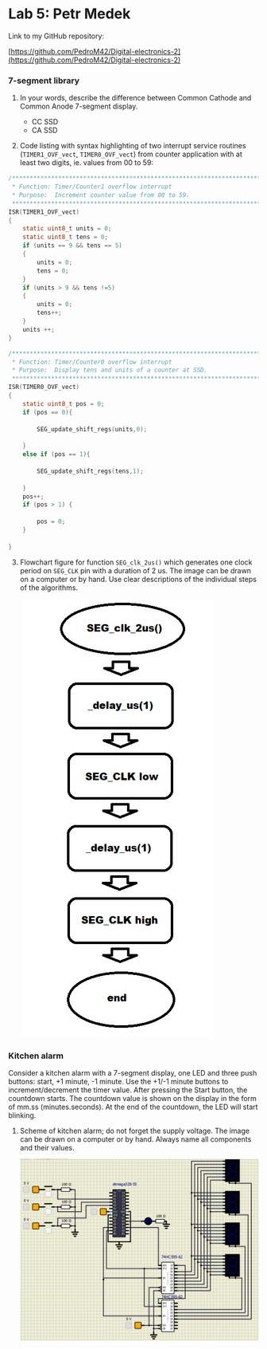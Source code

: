 # Lab 5: Petr Medek

Link to my GitHub repository:

[https://github.com/PedroM42/Digital-electronics-2](https://github.com/PedroM42/Digital-electronics-2)


### 7-segment library

1. In your words, describe the difference between Common Cathode and Common Anode 7-segment display.
   * CC SSD
   * CA SSD

2. Code listing with syntax highlighting of two interrupt service routines (`TIMER1_OVF_vect`, `TIMER0_OVF_vect`) from counter application with at least two digits, ie. values from 00 to 59:

```c
/**********************************************************************
 * Function: Timer/Counter1 overflow interrupt
 * Purpose:  Increment counter value from 00 to 59.
 **********************************************************************/
ISR(TIMER1_OVF_vect)
{
    static uint8_t units = 0;
    static uint8_t tens = 0;
    if (units == 9 && tens == 5)
    {
	    units = 0;
	    tens = 0;
    }
    if (units > 9 && tens !=5)
    {
	    units = 0;
	    tens++;
    }
    units ++;
}
```

```c
/**********************************************************************
 * Function: Timer/Counter0 overflow interrupt
 * Purpose:  Display tens and units of a counter at SSD.
 **********************************************************************/
ISR(TIMER0_OVF_vect)
{
    static uint8_t pos = 0;
    if (pos == 0){
	
        SEG_update_shift_regs(units,0);
		
    }
    else if (pos == 1){
	
        SEG_update_shift_regs(tens,1);
		
    }
    pos++;
    if (pos > 1) {
	
        pos = 0;
    }

}
```

3. Flowchart figure for function `SEG_clk_2us()` which generates one clock period on `SEG_CLK` pin with a duration of 2&nbsp;us. The image can be drawn on a computer or by hand. Use clear descriptions of the individual steps of the algorithms.

    ![Flowchart figure](images/Flowchart.png)


### Kitchen alarm

Consider a kitchen alarm with a 7-segment display, one LED and three push buttons: start, +1 minute, -1 minute. Use the +1/-1 minute buttons to increment/decrement the timer value. After pressing the Start button, the countdown starts. The countdown value is shown on the display in the form of mm.ss (minutes.seconds). At the end of the countdown, the LED will start blinking.

1. Scheme of kitchen alarm; do not forget the supply voltage. The image can be drawn on a computer or by hand. Always name all components and their values.

    ![Kitchen Alarm](images/KA.png)